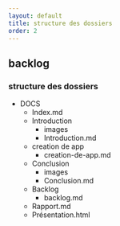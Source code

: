 ```yaml
---
layout: default
title: structure des dossiers
order: 2
---
```


## backlog
<!-- note -->
### structure des dossiers
- DOCS
  - Index.md
  - Introduction
    - images
    - Introduction.md
  - creation de app
    - creation-de-app.md
  - Conclusion
    - images
    - Conclusion.md
  - Backlog
    - backlog.md
  -  Rapport.md
  -  Présentation.html
<!-- new slide -->